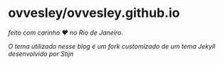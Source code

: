 # ovvesley/ovvesley.github.io


<i> 
feito com carinho ❤ no Rio de Janeiro.
<br />

O tema utilizado nesse blog é um fork customizado de um tema Jekyll desenvolvido por Stijn
</i>
